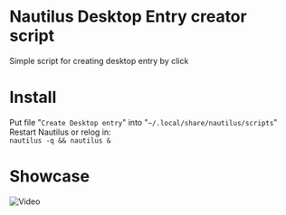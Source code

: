 # Nautilus Desktop Entry creator script
Simple script for creating desktop entry by click

# Install
Put file "```Create Desktop entry```" into "```~/.local/share/nautilus/scripts```"
<br>Restart Nautilus or relog in:
<br>```nautilus -q && nautilus &```

# Showcase
![Video](https://github.com/WinPooh32/NautilusDesktopEntry/raw/master/video.gif)
